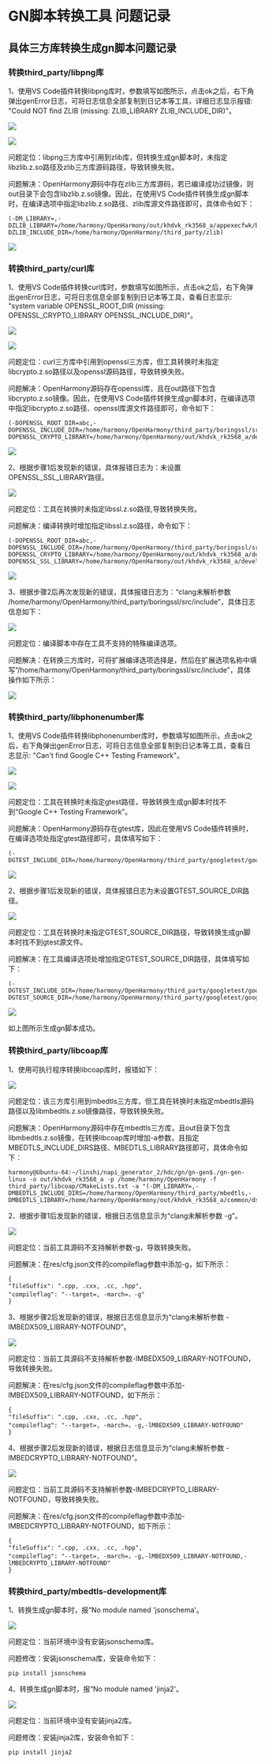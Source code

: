 # GN脚本转换工具 问题记录

## 具体三方库转换生成gn脚本问题记录

### 转换third_party/libpng库

1、使用VS Code插件转换libpng库时，参数填写如图所示，点击ok之后，右下角弹出genError日志，可将日志信息全部复制到日记本等工具，详细日志显示报错: "Could NOT find ZLIB (missing: ZLIB_LIBRARY ZLIB_INCLUDE_DIR)"。

![](./../figures/libpng_not_find_zlib.png)

![](./../figures/libpng_not_find_zlib_log.png)

问题定位：libpng三方库中引用到zlib库，但转换生成gn脚本时，未指定libzlib.z.so路径及zlib三方库源码路径，导致转换失败。

问题解决：OpenHarmony源码中存在zlib三方库源码，若已编译成功过镜像，则out目录下会包含libzlib.z.so镜像。因此，在使用VS Code插件转换生成gn脚本时，在编译选项中指定libzlib.z.so路径、zlib库源文件路径即可，具体命令如下：

	(-DM_LIBRARY=,-DZLIB_LIBRARY=/home/harmony/OpenHarmony/out/khdvk_rk3568_a/appexecfwk/bundle_framework/libzlib.z.so,-DZLIB_INCLUDE_DIR=/home/harmony/OpenHarmony/third_party/zlib)

![](./../figures/libpng_generate_success.png)

### 转换third_party/curl库

1、使用VS Code插件转换curl库时，参数填写如图所示，点击ok之后，右下角弹出genError日志，可将日志信息全部复制到日记本等工具，查看日志显示: "system variable OPENSSL_ROOT_DIR (missing: OPENSSL_CRYPTO_LIBRARY OPENSSL_INCLUDE_DIR)"。

![](./../figures/curl_not_find_openssl.png)

![](./../figures/curl_not_find_openssl_log.png)

问题定位：curl三方库中引用到openssl三方库，但工具转换时未指定libcrypto.z.so路径以及openssl源码路径，导致转换失败。

问题解决：OpenHarmony源码存在openssl库，且在out路径下包含libcrypto.z.so镜像。因此，在使用VS Code插件转换生成gn脚本时，在编译选项中指定libcrypto.z.so路径、openssl库源文件路径即可，命令如下：

	(-DOPENSSL_ROOT_DIR=abc,-DOPENSSL_INCLUDE_DIR=/home/harmony/OpenHarmony/third_party/boringssl/src/include,-DOPENSSL_CRYPTO_LIBRARY=/home/harmony/OpenHarmony/out/khdvk_rk3568_a/developtools/profiler/libcrypto.z.so)

![](./../figures/curl_not_find_openssl_lib.png)

2、根据步骤1后发现新的错误，具体报错日志为：未设置OPENSSL_SSL_LIBRARY路径。

![](./../figures/curl_not_find_openssl_lib_log.png)

问题定位：工具在转换时未指定libssl.z.so路径,导致转换失败。

问题解决：编译转换时增加指定libssl.z.so路径，命令如下：

	(-DOPENSSL_ROOT_DIR=abc,-DOPENSSL_INCLUDE_DIR=/home/harmony/OpenHarmony/third_party/boringssl/src/include,-DOPENSSL_CRYPTO_LIBRARY=/home/harmony/OpenHarmony/out/khdvk_rk3568_a/developtools/profiler/libcrypto.z.so,-DOPENSSL_SSL_LIBRARY=/home/harmony/OpenHarmony/out/khdvk_rk3568_a/developtools/profiler/libssl.z.so)

![](./../figures/curl_generate.png)

3、根据步骤2后再次发现新的错误，具体报错日志为：“clang未解析参数 /home/harmony/OpenHarmony/third_party/boringssl/src/include”，具体日志信息如下：

![](./../figures/curl_generate_log.png)

问题定位：编译脚本中存在工具不支持的特殊编译选项。

问题解决：在转换三方库时，可将扩展编译选项选择是，然后在扩展选项名称中填写“/home/harmony/OpenHarmony/third_party/boringssl/src/include”，具体操作如下所示：

![](./../figures/curl_generate_success.png)

### 转换third_party/libphonenumber库

1、使用VS Code插件转换libphonenumber库时，参数填写如图所示，点击ok之后，右下角弹出genError日志，可将日志信息全部复制到日记本等工具，查看日志显示: "Can't find Google C++ Testing Framework"。

![](./../figures/libphnum_not_find_gg.png)

![](./../figures/libphnum_not_find_gtest.png)

问题定位：工具在转换时未指定gtest路径，导致转换生成gn脚本时找不到“Google C++ Testing Framework”。

问题解决：OpenHarmony源码存在gtest库，因此在使用VS Code插件转换时，在编译选项处指定gtest路径即可，具体填写如下：

	(-DGTEST_INCLUDE_DIR=/home/harmony/OpenHarmony/third_party/googletest/googletest/include)

![](./../figures/libphnum_not_find_gg_sourcedir.png)

2、根据步骤1后发现新的错误，具体报错日志为未设置GTEST_SOURCE_DIR路径。

![](./../figures/libphnum_not_find_gtest_sour.png)

问题定位：工具在转换时未指定GTEST_SOURCE_DIR路径，导致转换生成gn脚本时找不到gtest源文件。

问题解决：在工具编译选项处增加指定GTEST_SOURCE_DIR路径，具体填写如下：

	(-DGTEST_INCLUDE_DIR=/home/harmony/OpenHarmony/third_party/googletest/googletest/include,-DGTEST_SOURCE_DIR=/home/harmony/OpenHarmony/third_party/googletest/googletest)

![](./../figures/libphnum_generate_success.png)

如上图所示生成gn脚本成功。

### 转换third_party/libcoap库

1、使用可执行程序转换libcoap库时，报错如下：

![](./../figures/libcoap_not_find_mbedtls.png)

问题定位：该三方库引用到mbedtls三方库，但工具在转换时未指定mbedtls源码路径以及libmbedtls.z.so镜像路径，导致转换失败。

问题解决：OpenHarmony源码中存在mbedtls三方库，且out目录下包含libmbedtls.z.so镜像，在转换libcoap库时增加-a参数，且指定MBEDTLS_INCLUDE_DIRS路径、MBEDTLS_LIBRARY路径即可，具体命令如下：

	harmony@Ubuntu-64:~/linshi/napi_generator_2/hdc/gn/gn-gen$./gn-gen-linux -o out/khdvk_rk3568_a -p /home/harmony/OpenHarmony -f  third_party/libcoap/CMakeLists.txt -a "(-DM_LIBRARY=,-DMBEDTLS_INCLUDE_DIRS=/home/harmony/OpenHarmony/third_party/mbedtls,-DMBEDTLS_LIBRARY=/home/harmony/OpenHarmony/out/khdvk_rk3568_a/common/dsoftbus_standard/libmbedtls.z.so)"

2、根据步骤1后发现新的错误，根据日志信息显示为“clang未解析参数 -g”。

![](./../figures/libcoap_not_analysis_g.png)

问题定位：当前工具源码不支持解析参数-g，导致转换失败。

问题解决：在res/cfg.json文件的compileflag参数中添加-g，如下所示：

	{
	"fileSuffix": ".cpp, .cxx, .cc, .hpp",
	"compileflag": "--target=, -march=，-g"
	}

3、根据步骤2后发现新的错误，根据日志信息显示为“clang未解析参数 -lMBEDX509_LIBRARY-NOTFOUND”。

![](./../figures/libcoap_not_analysis_mbedx509.png)

问题定位：当前工具源码不支持解析参数-lMBEDX509_LIBRARY-NOTFOUND，导致转换失败。

问题解决：在res/cfg.json文件的compileflag参数中添加-lMBEDX509_LIBRARY-NOTFOUND，如下所示：

	{
	"fileSuffix": ".cpp, .cxx, .cc, .hpp",
	"compileflag": "--target=, -march=，-g,-lMBEDX509_LIBRARY-NOTFOUND"
	}

4、根据步骤2后发现新的错误，根据日志信息显示为“clang未解析参数 -lMBEDCRYPTO_LIBRARY-NOTFOUND”。

![](./../figures/libcoap_not_analysis_mbedcrypto.png)

问题定位：当前工具源码不支持解析参数-lMBEDCRYPTO_LIBRARY-NOTFOUND，导致转换失败。

问题解决：在res/cfg.json文件的compileflag参数中添加-lMBEDCRYPTO_LIBRARY-NOTFOUND，如下所示：

	{
	"fileSuffix": ".cpp, .cxx, .cc, .hpp",
	"compileflag": "--target=, -march=，-g,-lMBEDX509_LIBRARY-NOTFOUND,-lMBEDCRYPTO_LIBRARY-NOTFOUND"
	}

### 转换third_party/mbedtls-development库

1、转换生成gn脚本时，报“No module named 'jsonschema'。

![](./../figures/could_not_find_jsonschema.png)

问题定位：当前环境中没有安装jsonschema库。

问题修改：安装jsonschema库，安装命令如下：

	pip install jsonschema

4、转换生成gn脚本时，报“No module named 'jinja2'。

![](./../figures/could_not_find_jinja2.png)

问题定位：当前环境中没有安装jinja2库。

问题修改：安装jinja2库，安装命令如下：

	pip install jinja2